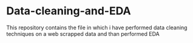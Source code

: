 # Data-cleaning-and-EDA
This repository contains the file in which i have performed data cleaning techniques on a web scrapped data and than performed EDA
